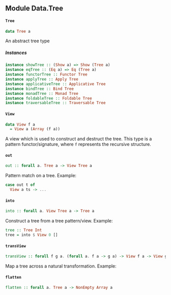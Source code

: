 ## Module Data.Tree

#### `Tree`

``` purescript
data Tree a
```

An abstract tree type

##### Instances
``` purescript
instance showTree :: (Show a) => Show (Tree a)
instance eqTree :: (Eq a) => Eq (Tree a)
instance functorTree :: Functor Tree
instance applyTree :: Apply Tree
instance applicativeTree :: Applicative Tree
instance bindTree :: Bind Tree
instance monadTree :: Monad Tree
instance foldableTree :: Foldable Tree
instance traversableTree :: Traversable Tree
```

#### `View`

``` purescript
data View f a
  = View a (Array (f a))
```

A view which is used to construct and destruct the tree. This type is a
pattern functor/signature, where `f` represents the recursive structure.

#### `out`

``` purescript
out :: forall a. Tree a -> View Tree a
```

Pattern match on a tree. Example:

````purescript
case out t of
  View a ts -> ...
````

#### `into`

``` purescript
into :: forall a. View Tree a -> Tree a
```

Construct a tree from a tree pattern/view. Example:

````purescript
tree :: Tree Int
tree = into $ View 0 []
````

#### `transView`

``` purescript
transView :: forall f g a. (forall a. f a -> g a) -> View f a -> View g a
```

Map a tree across a natural transformation. Example:

#### `flatten`

``` purescript
flatten :: forall a. Tree a -> NonEmpty Array a
```


